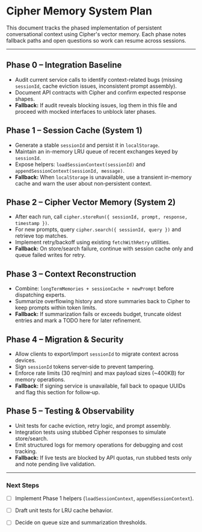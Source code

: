 # Cipher Memory System Plan

This document tracks the phased implementation of persistent conversational context using Cipher's vector memory. Each phase notes fallback paths and open questions so work can resume across sessions.

---

## Phase 0 – Integration Baseline
- Audit current service calls to identify context-related bugs (missing `sessionId`, cache eviction issues, inconsistent prompt assembly).
- Document API contracts with Cipher and confirm expected response shapes.
- **Fallback:** If audit reveals blocking issues, log them in this file and proceed with mocked interfaces to unblock later phases.

## Phase 1 – Session Cache (System 1)
- Generate a stable `sessionId` and persist it in `localStorage`.
- Maintain an in-memory LRU queue of recent exchanges keyed by `sessionId`.
- Expose helpers: `loadSessionContext(sessionId)` and `appendSessionContext(sessionId, message)`.
- **Fallback:** When `localStorage` is unavailable, use a transient in-memory cache and warn the user about non‑persistent context.

## Phase 2 – Cipher Vector Memory (System 2)
- After each run, call `cipher.storeRun({ sessionId, prompt, response, timestamp })`.
- For new prompts, query `cipher.search({ sessionId, query })` and retrieve top matches.
- Implement retry/backoff using existing `fetchWithRetry` utilities.
- **Fallback:** On store/search failure, continue with session cache only and queue failed writes for retry.

## Phase 3 – Context Reconstruction
- Combine: `longTermMemories + sessionCache + newPrompt` before dispatching experts.
- Summarize overflowing history and store summaries back to Cipher to keep prompts within token limits.
- **Fallback:** If summarization fails or exceeds budget, truncate oldest entries and mark a TODO here for later refinement.

## Phase 4 – Migration & Security
- Allow clients to export/import `sessionId` to migrate context across devices.
- Sign `sessionId` tokens server‑side to prevent tampering.
- Enforce rate limits (30 req/min) and max payload sizes (~400KB) for memory operations.
- **Fallback:** If signing service is unavailable, fall back to opaque UUIDs and flag this section for follow‑up.

## Phase 5 – Testing & Observability
- Unit tests for cache eviction, retry logic, and prompt assembly.
- Integration tests using stubbed Cipher responses to simulate store/search.
- Emit structured logs for memory operations for debugging and cost tracking.
- **Fallback:** If live tests are blocked by API quotas, run stubbed tests only and note pending live validation.

---

### Next Steps
- [ ] Implement Phase 1 helpers (`loadSessionContext`, `appendSessionContext`).
- [ ] Draft unit tests for LRU cache behavior.
- [ ] Decide on queue size and summarization thresholds.

